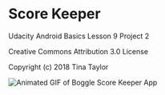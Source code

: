 # Score Keeper

Udacity Android Basics Lesson 9 Project 2

Creative Commons Attribution 3.0 License

Copyright (c) 2018 Tina Taylor

![Animated GIF of Boggle Score Keeper App](https://user-images.githubusercontent.com/35104977/36873606-faa808fe-1d76-11e8-87fd-428eb11aaf91.gif "Animated GIF of Boggle Score Keeper App")
